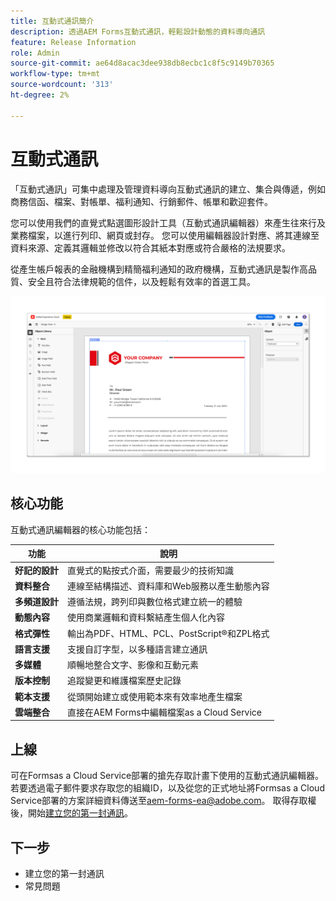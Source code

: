 ```yaml
---
title: 互動式通訊簡介
description: 透過AEM Forms互動式通訊，輕鬆設計動態的資料導向通訊
feature: Release Information
role: Admin
source-git-commit: ae64d8acac3dee938db8ecbc1c8f5c9149b70365
workflow-type: tm+mt
source-wordcount: '313'
ht-degree: 2%

---
```



# 互動式通訊

「互動式通訊」可集中處理及管理資料導向互動式通訊的建立、集合與傳遞，例如商務信函、檔案、對帳單、福利通知、行銷郵件、帳單和歡迎套件。

您可以使用我們的直覺式點選圖形設計工具（互動式通訊編輯器）來產生往來行及業務檔案，以進行列印、網頁或封存。 您可以使用編輯器設計對應、將其連線至資料來源、定義其邏輯並修改以符合其紙本對應或符合嚴格的法規要求。

從產生帳戶報表的金融機構到精簡福利通知的政府機構，互動式通訊是製作高品質、安全且符合法律規範的信件，以及輕鬆有效率的首選工具。

![互動式通訊編輯器](/help/forms/assets/ic-editor.png)

## 核心功能

互動式通訊編輯器的核心功能包括：

| 功能 | 說明 |
|------------|-------------|
| **好記的設計** | 直覺式的點按式介面，需要最少的技術知識 |
| **資料整合** | 連線至結構描述、資料庫和Web服務以產生動態內容 |
| **多頻道設計** | 遵循法規，跨列印與數位格式建立統一的體驗 |
| **動態內容** | 使用商業邏輯和資料繫結產生個人化內容 |
| **格式彈性** | 輸出為PDF、HTML、PCL、PostScript®和ZPL格式 |
| **語言支援** | 支援自訂字型，以多種語言建立通訊 |
| **多媒體** | 順暢地整合文字、影像和互動元素 |
| **版本控制** | 追蹤變更和維護檔案歷史記錄 |
| **範本支援** | 從頭開始建立或使用範本來有效率地產生檔案 |
| **雲端整合** | 直接在AEM Forms中編輯檔案as a Cloud Service |


## 上線

可在Formsas a Cloud Service部署的搶先存取計畫下使用的互動式通訊編輯器。 若要透過電子郵件要求存取您的組織ID，以及從您的正式地址將Formsas a Cloud Service部署的方案詳細資料傳送至[aem-forms-ea@adobe.com](mailto:aem-forms-ea@adobe.com)。 取得存取權後，開始[建立您的第一封通訊](https://video.tv.adobe.com/v/3444094/)。


## 下一步

* 建立您的第一封通訊
* 常見問題

<!-- 
* Familiarize yourself with terminology and concepts
* Walkthrough of interactive communications editor
* Create a fragment
* Preview and test a correspondence

-->
